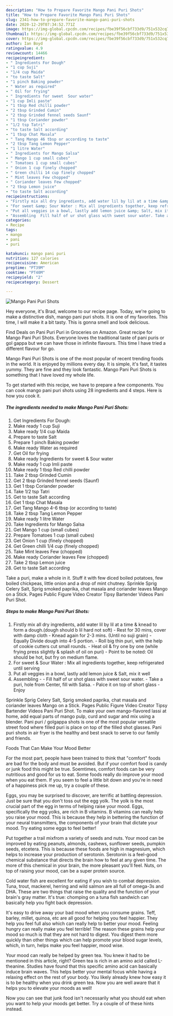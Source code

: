 ```yaml
---
description: "How to Prepare Favorite Mango Pani Puri Shots"
title: "How to Prepare Favorite Mango Pani Puri Shots"
slug: 2341-how-to-prepare-favorite-mango-pani-puri-shots
date: 2020-12-29T07:34:52.771Z
image: https://img-global.cpcdn.com/recipes/fbe39f56cbf733d9/751x532cq70/mango-pani-puri-shots-recipe-main-photo.jpg
thumbnail: https://img-global.cpcdn.com/recipes/fbe39f56cbf733d9/751x532cq70/mango-pani-puri-shots-recipe-main-photo.jpg
cover: https://img-global.cpcdn.com/recipes/fbe39f56cbf733d9/751x532cq70/mango-pani-puri-shots-recipe-main-photo.jpg
author: Ian Boyd
ratingvalue: 4.9
reviewcount: 14466
recipeingredient:
- " Ingredients For Dough"
- "1 cup Suji"
- "1/4 cup Maida"
- "to taste Salt"
- "1 pinch Baking powder"
- " Water as required"
- " Oil for frying"
- " Ingredients for sweet  Sour water"
- "1 cup Imli paste"
- "1 tbsp Red chilli powder"
- "2 tbsp Grinded Cumin"
- "2 tbsp Grinded fennel seeds Saunf"
- "1 tbsp Coriander powder"
- "1/2 tsp Tatri"
- "to taste Salt according"
- "1 tbsp Chat Masala"
- " Tang Mango 46 tbsp or according to taste"
- "2 tbsp Tang Lemon Pepper"
- "1 litre Water"
- " Ingredients for Mango Salsa"
- " Mango 1 cup small cubes"
- " Tomatoes 1 cup small cubes"
- " Onion 1 cup finely chopped"
- " Green chilli 14 cup finely chopped"
- " Mint leaves Few chopped"
- " Coriander leaves Few chopped"
- "2 tbsp Lemon juice"
- "to taste Salt according"
recipeinstructions:
- "Firstly mix all dry ingredients, add water lil by lil at a time &amp; knead to form a dough.(dough should b lil hard not soft) Rest for 30 mins, cover with damp cloth Knead again for 2-3 mins. (Until no suji grain) Equally Divide dough into 4-5 portion. Roll big thin puri, with the help of cookie cutters cut small rounds. Heat oil &amp; fry one by one (while frying press slightly &amp; splash of oil on puri) Point to be noted: Oil should be hot, but fry on medium flame."
- "For sweet &amp; Sour Water : Mix all ingredients together, keep refrigerated until serving"
- "Put all veggies in a bowl, lastly add lemon juice &amp; Salt, mix it well"
- "Assembling  Fill half of ur shot glass with sweet sour water. Take a puri, hole from Center, fill with Salsa. Palce it on top of short glass Enjoy"
categories:
- Recipe
tags:
- mango
- pani
- puri

katakunci: mango pani puri 
nutrition: 127 calories
recipecuisine: American
preptime: "PT39M"
cooktime: "PT40M"
recipeyield: "2"
recipecategory: Dessert

---
```



![Mango Pani Puri Shots](https://img-global.cpcdn.com/recipes/fbe39f56cbf733d9/751x532cq70/mango-pani-puri-shots-recipe-main-photo.jpg)

Hey everyone, it's Brad, welcome to our recipe page. Today, we're going to make a distinctive dish, mango pani puri shots. It is one of my favorites. This time, I will make it a bit tasty. This is gonna smell and look delicious.

Find Deals on Pani Puri Puri in Groceries on Amazon. Great recipe for Mango Pani Puri Shots. Everyone loves the traditional taste of pani puris or gol gappa but we can have those in infinite flavours. This time I have tried a different flavour for go.

Mango Pani Puri Shots is one of the most popular of recent trending foods in the world. It is enjoyed by millions every day. It is simple, it's fast, it tastes yummy. They are fine and they look fantastic. Mango Pani Puri Shots is something that I have loved my whole life.


To get started with this recipe, we have to prepare a few components. You can cook mango pani puri shots using 28 ingredients and 4 steps. Here is how you cook it.

<!--inarticleads1-->

##### The ingredients needed to make Mango Pani Puri Shots:

1. Get  Ingredients For Dough:
1. Make ready 1 cup Suji
1. Make ready 1/4 cup Maida
1. Prepare to taste Salt
1. Prepare 1 pinch Baking powder
1. Make ready  Water as required
1. Get  Oil for frying
1. Make ready  Ingredients for sweet &amp; Sour water
1. Make ready 1 cup Imli paste
1. Make ready 1 tbsp Red chilli powder
1. Take 2 tbsp Grinded Cumin
1. Get 2 tbsp Grinded fennel seeds (Saunf)
1. Get 1 tbsp Coriander powder
1. Take 1/2 tsp Tatri
1. Get to taste Salt according
1. Get 1 tbsp Chat Masala
1. Get  Tang Mango 4-6 tbsp (or according to taste)
1. Take 2 tbsp Tang Lemon Pepper
1. Make ready 1 litre Water
1. Take  Ingredients for Mango Salsa
1. Get  Mango 1 cup (small cubes)
1. Prepare  Tomatoes 1 cup (small cubes)
1. Get  Onion 1 cup (finely chopped)
1. Get  Green chilli 1/4 cup (finely chopped)
1. Take  Mint leaves Few (chopped)
1. Make ready  Coriander leaves Few (chopped)
1. Take 2 tbsp Lemon juice
1. Get to taste Salt according


Take a puri, make a whole in it. Stuff it with few diced boiled potatoes, few boiled chickpeas, little onion and a drop of mint chutney. Sprinkle Sprig Celery Salt, Sprig smoked paprika, chat masala and coriander leaves Mango on a Stick. Pages Public Figure Video Creator Tipsy Bartender Videos Pani Puri Shot. 

<!--inarticleads2-->

##### Steps to make Mango Pani Puri Shots:

1. Firstly mix all dry ingredients, add water lil by lil at a time &amp; knead to form a dough.(dough should b lil hard not soft) - Rest for 30 mins, cover with damp cloth - Knead again for 2-3 mins. (Until no suji grain) - Equally Divide dough into 4-5 portion. - Roll big thin puri, with the help of cookie cutters cut small rounds. - Heat oil &amp; fry one by one (while frying press slightly &amp; splash of oil on puri) - Point to be noted: Oil should be hot, but fry on medium flame.
1. For sweet &amp; Sour Water : Mix all ingredients together, keep refrigerated until serving
1. Put all veggies in a bowl, lastly add lemon juice &amp; Salt, mix it well
1. Assembling -  - Fill half of ur shot glass with sweet sour water. - Take a puri, hole from Center, fill with Salsa. - Palce it on top of short glass - Enjoy


Sprinkle Sprig Celery Salt, Sprig smoked paprika, chat masala and coriander leaves Mango on a Stick. Pages Public Figure Video Creator Tipsy Bartender Videos Pani Puri Shot. To make your own mango-flavored lassi at home, add equal parts of mango pulp, curd and sugar and mix using a blender. Pani puri / golgappa shots is one of the most popular versatile street food where filled puri is place on top of the filled shot glasses. Pani puri shots in air fryer is the healthy and best snack to serve to our family and friends. 

Foods That Can Make Your Mood Better


For the most part, people have been trained to think that "comfort" foods are bad for the body and must be avoided. But if your comfort food is candy or junk food this might be true. Soemtimes, comfort foods can be very nutritious and good for us to eat. Some foods really do improve your mood when you eat them. If you seem to feel a little bit down and you're in need of a happiness pick me up, try a couple of these.

Eggs, you may be surprised to discover, are terrific at battling depression. Just be sure that you don't toss out the egg yolk. The yolk is the most crucial part of the egg in terms of helping raise your mood. Eggs, specifically the egg yolks, are rich in B vitamins. B vitamins can really help you raise your mood. This is because they help in bettering the function of your neural transmitters, the components of your brain that dictate your mood. Try eating some eggs to feel better!

Put together a trail mixfrom a variety of seeds and nuts. Your mood can be improved by eating peanuts, almonds, cashews, sunflower seeds, pumpkin seeds, etcetera. This is because these foods are high in magnesium, which helps to increase your production of serotonin. Serotonin is a feel-good chemical substance that directs the brain how to feel at any given time. The more of this chemical in your brain, the more pleasant you'll feel. Nuts, on top of raising your mood, can be a super protein source.

Cold water fish are excellent for eating if you wish to combat depression. Tuna, trout, mackerel, herring and wild salmon are all full of omega-3s and DHA. These are two things that raise the quality and the function of your brain's gray matter. It's true: chomping on a tuna fish sandwich can basically help you fight back depression. 

It's easy to drive away your bad mood when you consume grains. Teff, barley, millet, quinoa, etc are all good for helping you feel happier. They help you feel full also which can really help to better your mood. Feeling hungry can really make you feel terrible! The reason these grains help your mood so much is that they are not hard to digest. You digest them more quickly than other things which can help promote your blood sugar levels, which, in turn, helps make you feel happier, mood wise.

Your mood can really be helped by green tea. You knew it had to be mentioned in this article, right? Green tea is rich in an amino acid called L-theanine. Studies have found that this specific amino acid can basically induce brain waves. This helps better your mental focus while having a relaxing effect on the rest of your body. You likely already knew how easy it is to be healthy when you drink green tea. Now you are well aware that it helps you to elevate your moods as well!

Now you can see that junk food isn't necessarily what you should eat when you want to help your moods get better. Try  a  couple of  of  these  hints  instead.


